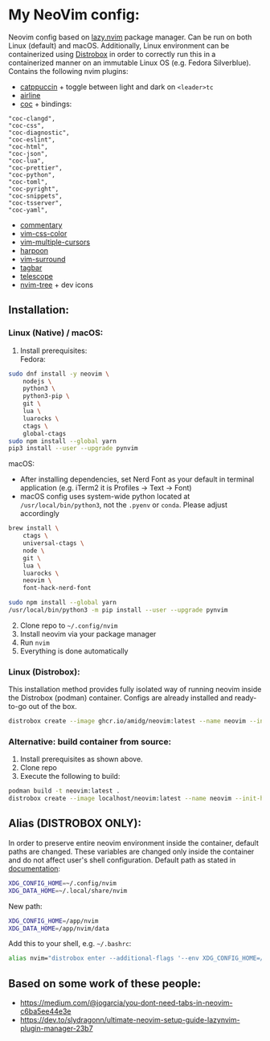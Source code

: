 # My NeoVim config:
Neovim config based on [lazy.nvim](https://github.com/folke/lazy.nvim) package manager. Can be run on both Linux (default) and macOS. Additionally, Linux environment can be containerized using [Distrobox](https://github.com/89luca89/distrobox) in order to correctly run this in a containerized manner on an immutable Linux OS (e.g. Fedora Silverblue). \
Contains the following nvim plugins:
- [catppuccin](https://github.com/catppuccin/nvim) + toggle between light and dark on `<leader>tc`
- [airline](https://github.com/vim-airline/vim-airline)
- [coc](https://github.com/neoclide/coc.nvim) + bindings:
```
"coc-clangd",
"coc-css",
"coc-diagnostic",
"coc-eslint",
"coc-html",
"coc-json",
"coc-lua",
"coc-prettier",
"coc-python",
"coc-toml",
"coc-pyright",
"coc-snippets",
"coc-tsserver",
"coc-yaml",
```
- [commentary](https://github.com/tpope/vim-commentary)
- [vim-css-color](https://github.com/ap/vim-css-color)
- [vim-multiple-cursors](https://github.com/terryma/vim-multiple-cursors)
- [harpoon](https://github.com/ThePrimeagen/harpoon)
- [vim-surround](https://github.com/tpope/vim-surround)
- [tagbar](https://github.com/preservim/tagbar)
- [telescope](https://github.com/nvim-telescope/telescope.nvim)
- [nvim-tree](https://github.com/nvim-tree) + dev icons

## Installation:
### Linux (Native) / macOS:
1. Install prerequisites: \
Fedora:
```bash
sudo dnf install -y neovim \
    nodejs \
    python3 \
    python3-pip \
    git \
    lua \
    luarocks \
    ctags \
    global-ctags
sudo npm install --global yarn
pip3 install --user --upgrade pynvim
```

macOS:
- After installing dependencies, set Nerd Font as your default in terminal application (e.g. iTerm2 it is Profiles -> Text -> Font)
- macOS config uses system-wide python located at `/usr/local/bin/python3`, not the `.pyenv` or `conda`. Please adjust accordingly
```zsh
brew install \
    ctags \
    universal-ctags \
    node \
    git \
    lua \
    luarocks \
    neovim \
    font-hack-nerd-font

sudo npm install --global yarn
/usr/local/bin/python3 -m pip install --user --upgrade pynvim
```
2. Clone repo to `~/.config/nvim`
3. Install neovim via your package manager
4. Run `nvim`
5. Everything is done automatically

### Linux (Distrobox):
This installation method provides fully isolated way of running neovim inside the Distrobox (podman) container. Configs are already installed and ready-to-go out of the box.
```bash
distrobox create --image ghcr.io/amidg/neovim:latest --name neovim --init-hooks "chmod 777 -R /app"
```

### Alternative: build container from source:
1. Install prerequisites as shown above.
2. Clone repo
3. Execute the following to build:
```bash
podman build -t neovim:latest .
distrobox create --image localhost/neovim:latest --name neovim --init-hooks "chmod 777 -R /app"
```

## Alias (DISTROBOX ONLY):
In order to preserve entire neovim environment inside the container, default paths are changed. These variables are changed only inside the container and do not affect user's shell configuration. Default path as stated in [documentation](https://neovim.io/doc/user/starting.html#_standard-paths):
```bash
XDG_CONFIG_HOME=~/.config/nvim
XDG_DATA_HOME=~/.local/share/nvim
```

New path:
```bash
XDG_CONFIG_HOME=/app/nvim
XDG_DATA_HOME=/app/nvim/data
```

Add this to your shell, e.g. `~/.bashrc`:
```bash
alias nvim="distrobox enter --additional-flags '--env XDG_CONFIG_HOME=/app/' --additional-flags '--env XDG_DATA_HOME=/app/data' neovim -- nvim"
```

## Based on some work of these people:
- https://medium.com/@jogarcia/you-dont-need-tabs-in-neovim-c6ba5ee44e3e
- https://dev.to/slydragonn/ultimate-neovim-setup-guide-lazynvim-plugin-manager-23b7
